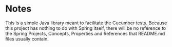 # Notes
This is a simple Java library meant to facilitate the Cucumber tests.
Because this project has nothing to do with Spring itself, there will be
no reference to the Spring Projects, Concepts, Properties and References
that README.md files usually contain.
